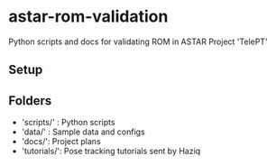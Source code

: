 # astar-rom-validation
Python scripts and docs for validating ROM in ASTAR Project 'TelePT'

## Setup

## Folders
- 'scripts/' : Python scripts
- 'data/' : Sample data and configs
- 'docs/': Project plans
- 'tutorials/': Pose tracking tutorials sent by Haziq